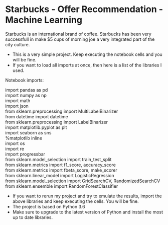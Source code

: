 # Starbucks - Offer Recommendation - Machine Learning 

Starbucks is an international brand of coffee. Starbucks has been very successfull in make $5 cups of morning joe a very integrated part of the city culture.

- This is a very simple project. Keep executing the notebook cells and you will be fine.
- If you want to load all imports at once, then here is a list of the libraries I used.

Notebook imports:

import pandas as pd\
import numpy as np\
import math\
import json\
from sklearn.preprocessing import MultiLabelBinarizer\
from datetime import datetime\
from sklearn.preprocessing import LabelBinarizer\
import matplotlib.pyplot as plt\
import seaborn as sns\
%matplotlib inline\
import os\
import re\
import progressbar\
from sklearn.model_selection import train_test_split\
from sklearn.metrics import f1_score, accuracy_score\
from sklearn.metrics import fbeta_score, make_scorer\
from sklearn.linear_model import LogisticRegression\
from sklearn.model_selection import GridSearchCV, RandomizedSearchCV\
from sklearn.ensemble import RandomForestClassifier



- If you want to rerun my project and try to emulate the results, import the above libraries and keep executing the cells. You will be fine.
- The project is based on Python 3.6
- Make sure to upgrade to the latest version of Python and install the most up to date libraries.
